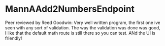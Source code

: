 # MannAAdd2NumbersEndpoint

Peer reviewed by Reed Goodwin: Very well written program, the first one ive seen with any sort of validation. The way the validation was done was good, I like that the default math route is still there so you can test. ANd the UI is friendly! 

